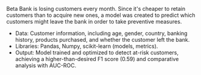 Beta Bank is losing customers every month. Since it's cheaper to retain customers than to acquire new ones, a model was created to predict which customers might leave the bank in order to take preventive measures.

- Data: Customer information, including age, gender, country, banking history, products purchased, and whether the customer left the bank.
- Libraries: Pandas, Numpy, scikit-learn (models, metrics).
- Output: Model trained and optimized to detect at-risk customers, achieving a higher-than-desired F1 score (0.59) and comparative analysis with AUC-ROC.
